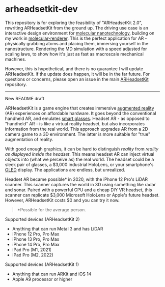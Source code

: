 # arheadsetkit-dev

This repository is for exploring the feasibility of "ARHeadsetKit 2.0", rewriting ARHeadsetKit from the ground up. The driving use case is an interactive design environment for [molecular nanotechnology](https://en.wikipedia.org/wiki/Molecular_nanotechnology), building on my work in [molecular-renderer](https://github.com/philipturner/molecular-renderer). This is the perfect application for AR - physically grabbing atoms and placing them, immersing yourself in the nanostructure. Rendering the MD simulation with a speed adjusted for scaling laws, to show how it's just as fast as macroscale mechanical machines.

However, this is hypothetical, and there is no guarantee I will update ARHeadsetKit. If the update does happen, it will be in the far future. For questions or concerns, please open an issue in the main [ARHeadsetKit](https://github.com/philipturner/arheadsetkit) repository.

---

New README draft

ARHeadsetKit is a game engine that creates immersive [augmented reality](https://en.wikipedia.org/wiki/Augmented_reality) (AR) experiences on affordable hardware. It goes beyond the conventional handheld AR, and emulates [smart glasses](https://en.wikipedia.org/wiki/Smartglasses). Headset AR - as opposed to "handheld" AR - is like a virtual reality headset, but also incorporates information from the real world. This approach upgrades AR from a 2D camera game to a 3D environment. The latter is more suitable for "true" augmentation of reality.

With good enough graphics, it can be hard to distinguish _reality_ from _reality as displayed inside the headset_. This means headset AR can inject virtual objects into (what we perceive as) the real world. The headset could be a sleek pair of glasses, a $3,000 industrial HoloLens, or your smartphone's [OLED](https://en.wikipedia.org/wiki/OLED) display. The applications are endless, but unrealized.

Headset AR became possible\* in 2020, with the iPhone 12 Pro's LiDAR scanner. This scanner captures the world in 3D using something like radar and sonar. Paired with a powerful GPU and a cheap DIY VR headset, this scanner can replicate $3,000 Microsoft HoloLens or Apple's future headset. However, ARHeadsetKit costs $0 and you can try it now.

> \*Possible for the average person.

Supported devices (ARHeadsetKit 2)
- Anything that can run Metal 3 and has LiDAR
- iPhone 12 Pro, Pro Max
- iPhone 13 Pro, Pro Max
- iPhone 14 Pro, Pro Max
- iPad Pro (M1, 2021)
- iPad Pro (M2, 2022)

Supported devices (ARHeadsetKit 1)
- Anything that can run ARKit and iOS 14
- Apple A9 processor or higher
